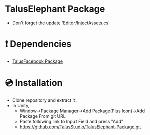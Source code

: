 # TalusElephant Package

- Don't forget the update 'Editor/InjectAssets.cs'

# ❗ Dependencies 
- [TalusFacebook Package](https://github.com/TalusStudio/TalusFacebook-Package)

# 💿 Installation
- Clone repository and extract it.
- In Unity, 
  - Window->Package Manager->Add Package(Plus Icon)->Add Package From git URL
  - Paste following link to Input Field and press "Add"
  - https://github.com/TalusStudio/TalusElephant-Package.git
